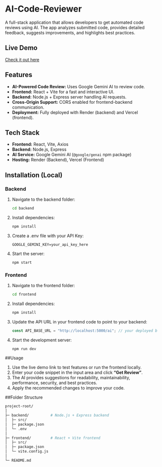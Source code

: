 # AI-Code-Reviewer

A full-stack application that allows developers to get automated code reviews using AI. The app analyzes submitted code, provides detailed feedback, suggests improvements, and highlights best practices.

## Live Demo
[Check it out here](https://ai-code-reviewer-git-main-pujas-projects-f691864a.vercel.app/)

## Features
- **AI-Powered Code Review:** Uses Google Gemini AI to review code.
- **Frontend:** React + Vite for a fast and interactive UI.
- **Backend:** Node.js + Express server handling AI requests.
- **Cross-Origin Support:** CORS enabled for frontend-backend communication.
- **Deployment:** Fully deployed with Render (backend) and Vercel (frontend).

## Tech Stack
- **Frontend:** React, Vite, Axios
- **Backend:** Node.js, Express
- **AI Service:** Google Gemini AI (`@google/genai` npm package)
- **Hosting:** Render (Backend), Vercel (Frontend)

## Installation (Local)
### Backend
1. Navigate to the backend folder:
   ```bash
   cd backend

2. Install dependencies:
   ```bash
   npm install

3. Create a .env file with your API Key:
   ```env
   GOOGLE_GEMINI_KEY=your_api_key_here

4. Start the server:
   ```bash
   npm start

### Frontend
1. Navigate to the frontend folder:
   ```bash
   cd frontend

2. Install dependencies:
   ```bash
   npm install

3. Update the API URL in your frontend code to point to your backend:
   ```js
   const API_BASE_URL = "http://localhost:5000/ai"; // your deployed backend URL

4. Start the development server:
   ```bash
   npm run dev

##Usage
1. Use the live demo link to test features or run the frontend locally.
2. Enter your code snippet in the input area and click **“Get Review”**.  
3. The AI provides suggestions for readability, maintainability, performance, security, and best       practices.
4. Apply the recommended changes to improve your code.

##Folder Structure

```bash
project-root/
│
├─ backend/          # Node.js + Express backend
│  ├─ src/
│  ├─ package.json
│  └─ .env
│
├─ frontend/         # React + Vite frontend
│  ├─ src/
│  ├─ package.json
│  └─ vite.config.js
│
└─ README.md
